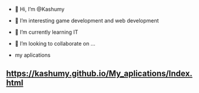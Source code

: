 - 👋 Hi, I’m @Kashumy
- 👀 I’m interesting game development and web development 
- 🌱 I’m currently learning IT
- 💞️ I’m looking to collaborate on ...

- my aplications
## https://kashumy.github.io/My_aplications/Index.html

